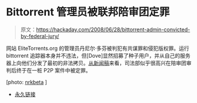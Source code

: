 # Bittorrent 管理员被联邦陪审团定罪

> 原文：<https://hackaday.com/2008/06/28/bittorrent-admin-convicted-by-federal-jury/>

网站 EliteTorrents.org 的管理员丹尼尔·多芬被判犯有共谋罪和侵犯版权罪。运行 bittorrent 追踪器本身并不违法，但[Dove]显然招募了种子用户，并从自己的服务器上向他们分发了最初的非法拷贝。[从新闻稿](http://www.usdoj.gov/opa/pr/2008/June/08-crm-574.html)来看，司法部似乎很高兴在陪审团审判后终于在一桩 P2P 案件中被定罪。

[photo: [nrkbeta](http://flickr.com/photos/nrkbeta/2305831708/) ]

*   [永久链接](http://www.usdoj.gov/opa/pr/2008/June/08-crm-574.html)